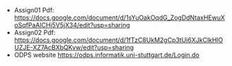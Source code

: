 - Assign01 Pdf: https://docs.google.com/document/d/1sYuOakOqdG_ZogDdNtaxHEwuXoSqfPaAlCHj5V5jX34/edit?usp=sharing
- Assign02 Pdf: https://docs.google.com/document/d/1fTzC8UkM2gCp3tUi6XJkClkHlOUZJE-XZ7AcBXbQKvw/edit?usp=sharing
- ODPS website https://odps.informatik.uni-stuttgart.de/Login.do